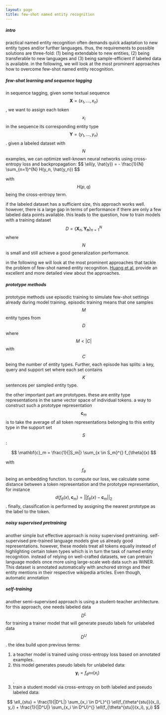 ```yaml
---
layout: page
title: few-shot named entity recognition
---
```


##### intro

practical named entity recognition often demands quick adaptation to new entity types and/or further languages. 
thus, the requirements to possible solutions are three-fold: (1) being extendable to new entities, (2) being
transferable to new languages and (3) being sample-efficient if labeled data is available. in the following, we will
look at the most prominent approaches how to overcome few-shot named entity recognition.

##### few-shot learning and sequence tagging

in sequence tagging, given some textual sequence $$ \mathbf{X} = (x_1, \dots, x_n) $$, we want to assign each token $$x_i$$
in the sequence its corresponding entity type $$ \mathbf{Y} = (y_1, \dots, y_n) $$. given a labeled dataset with $$ N $$
examples, we can optimize well-known neural networks using cross-entropy loss and backpropagation:
\$$ \ell(y, \hat{y}) = - \frac{1}{N} \sum_{n=1}^{N} H(y_n, \hat{y_n}) $$

with $$ H(p, q) $$ being the cross-entropy term.

if the labeled dataset has a sufficient size, this approach works well. however, there is a large gap in terms of performance
if there are only a few labeled data points available. this leads to the question, how to train models with a training 
dataset $$ D = \{\mathbf{X}_n, \mathbf{Y_n}\}_{n=1}^{N} $$ where $$ N $$ is small and still achieve a good generalization performance.

in the following we will look at the most prominent approaches that tackle the problem of few-shot named entity recognition.
[Huang et al.](https://arxiv.org/pdf/2012.14978.pdf) provide an excellent and more detailed view about the approaches.

##### prototype methods

prototype methods use episodic training to simulate few-shot settings already during model training. episodic training means that
one samples $$ M $$ entity types from $$ D $$ where $$ M < |C| $$ with $$ C $$ being the number of entity types.
Further, each episode has splits: a key, query and support set where each set contains $$ K $$ sentences per sampled entity type.

the other important part are prototypes. these are entity type representations in the same vector space of individual tokens.
a way to construct such a prototype representation $$ \mathbf{c}_m $$ is to take the average of all token representations
belonging to this entity type in the support set $$ S $$:

$$ \mathbf{c}_m = \frac{1}{|S_m|} \sum_{x \in S_m}^{} f_{\theta}(x) $$

with $$ f_{\theta} $$ being an embedding function.
to compute our loss, we calculate some distance between a token representation and the prototype representation, for instance
$$ d(f_{\theta}(x), \mathbf{c}_m) = || f_{\theta}(x) - \mathbf{c}_m ||_2 $$. finally, classification is performed by assigning
the nearest prototype as the label to the token.

##### noisy supervised pretraining

another simple but effective approach is noisy supervised pretraining. self-supervised pre-trained language models give us
already good representations. however, these models treat all tokens equally instead of highlighting certain token types which
is in turn the task of named entity recognition. instead of relying on well-crafted datasets, we can pretrain language models
once more using large-scale web data such as WiNER. This dataset is annotated automatically with anchored strings and their
entity mentions in their respective wikipedia articles. Even though, automatic annotation 

##### self-training

another semi-supervised approach is using a student-teacher architecture. for this approach, one needs labeled data $$ D^L $$ for 
training a trainer model that will generate pseudo labels for unlabeled data $$ D^U $$. the idea build upon previous terms:

1) a teacher model is trained using cross-entropy loss based on annotated examples.
2) this model generates pseudo labels for unlabeled data: $$ \mathbf{y}_i = f_{\theta^{tea}}(x_i)$$.
3) train a student model via cross-entropy on both labeled and pseudo labeled data:

$$ \ell_{stu} = \frac{1}{|D^L|} \sum_{x_i \in D^L}^{} \ell(f_{\theta^{stu}}(x_i), y_i) + \frac{1}{|D^U|} \sum_{x_i \in D^U}^{} \ell(f_{\theta^{stu}}(x_i), y_i) $$